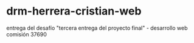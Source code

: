 # drm-herrera-cristian-web
entrega del desafío "tercera entrega del proyecto final" - desarrollo web comisión 37690
